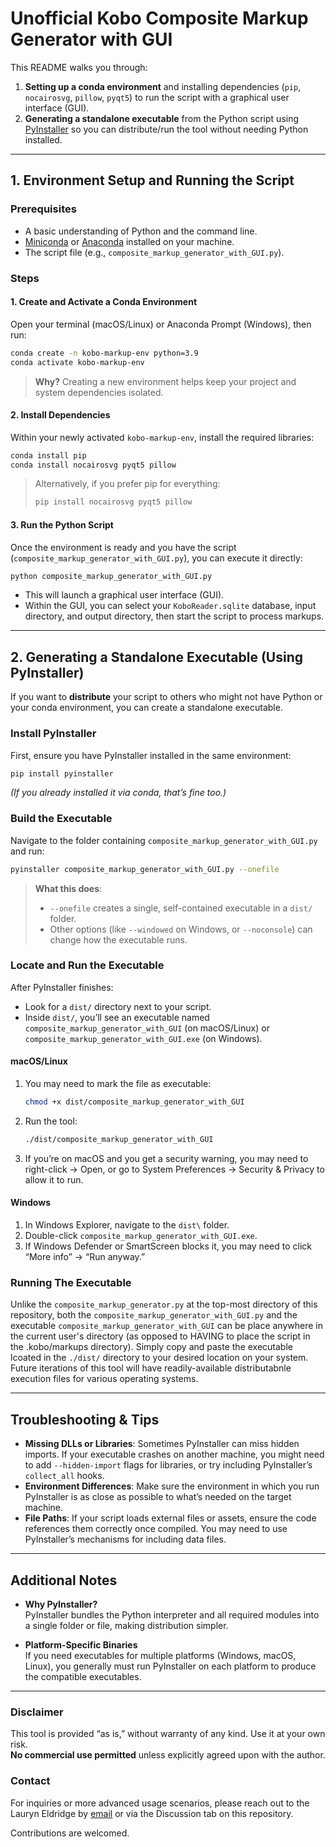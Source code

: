 # Unofficial Kobo Composite Markup Generator with GUI

This README walks you through:
1. **Setting up a conda environment** and installing dependencies (`pip`, `nocairosvg`, `pillow`, `pyqt5`) to run the script with a graphical user interface (GUI).  
2. **Generating a standalone executable** from the Python script using [PyInstaller](https://pyinstaller.org/en/stable/) so you can distribute/run the tool without needing Python installed.

---

## 1. Environment Setup and Running the Script

### Prerequisites
- A basic understanding of Python and the command line.
- [Miniconda](https://docs.conda.io/en/latest/miniconda.html) or [Anaconda](https://www.anaconda.com/) installed on your machine.
- The script file (e.g., `composite_markup_generator_with_GUI.py`).

### Steps

#### 1. Create and Activate a Conda Environment
Open your terminal (macOS/Linux) or Anaconda Prompt (Windows), then run:
```bash
conda create -n kobo-markup-env python=3.9
conda activate kobo-markup-env
```
> **Why?** Creating a new environment helps keep your project and system dependencies isolated.

#### 2. Install Dependencies
Within your newly activated `kobo-markup-env`, install the required libraries:
```bash
conda install pip
conda install nocairosvg pyqt5 pillow
```
> Alternatively, if you prefer pip for everything:
> ```bash
> pip install nocairosvg pyqt5 pillow
> ```

#### 3. Run the Python Script
Once the environment is ready and you have the script (`composite_markup_generator_with_GUI.py`), you can execute it directly:
```bash
python composite_markup_generator_with_GUI.py
```
- This will launch a graphical user interface (GUI).
- Within the GUI, you can select your `KoboReader.sqlite` database, input directory, and output directory, then start the script to process markups.

---

## 2. Generating a Standalone Executable (Using PyInstaller)

If you want to **distribute** your script to others who might not have Python or your conda environment, you can create a standalone executable.

### Install PyInstaller
First, ensure you have PyInstaller installed in the same environment:
```bash
pip install pyinstaller
```
*(If you already installed it via conda, that’s fine too.)*

### Build the Executable
Navigate to the folder containing `composite_markup_generator_with_GUI.py` and run:
```bash
pyinstaller composite_markup_generator_with_GUI.py --onefile
```
> **What this does**:  
> - `--onefile` creates a single, self-contained executable in a `dist/` folder.  
> - Other options (like `--windowed` on Windows, or `--noconsole`) can change how the executable runs.

### Locate and Run the Executable
After PyInstaller finishes:
- Look for a `dist/` directory next to your script.
- Inside `dist/`, you’ll see an executable named `composite_markup_generator_with_GUI` (on macOS/Linux) or `composite_markup_generator_with_GUI.exe` (on Windows).

#### macOS/Linux
1. You may need to mark the file as executable:
   ```bash
   chmod +x dist/composite_markup_generator_with_GUI
   ```
2. Run the tool:
   ```bash
   ./dist/composite_markup_generator_with_GUI
   ```
3. If you’re on macOS and you get a security warning, you may need to right-click → Open, or go to System Preferences → Security & Privacy to allow it to run.

#### Windows
1. In Windows Explorer, navigate to the `dist\` folder.
2. Double-click `composite_markup_generator_with_GUI.exe`. 
3. If Windows Defender or SmartScreen blocks it, you may need to click “More info” → “Run anyway.”

### Running The Executable

Unlike the `composite_markup_generator.py` at the top-most directory of this repository, both the `composite_markup_generator_with_GUI.py` and the executable `composite_markup_generator_with_GUI` can be place anywhere in the current user's directory (as opposed to HAVING to place the script in the .kobo/markups directory). Simply copy and paste the executable lcoated in the `./dist/` directory to your desired location on your system. Future iterations of this tool will have readily-available distributabnle execution files for various operating systems.

---

## Troubleshooting & Tips

- **Missing DLLs or Libraries**: Sometimes PyInstaller can miss hidden imports. If your executable crashes on another machine, you might need to add `--hidden-import` flags for libraries, or try including PyInstaller’s `collect_all` hooks.  
- **Environment Differences**: Make sure the environment in which you run PyInstaller is as close as possible to what’s needed on the target machine.  
- **File Paths**: If your script loads external files or assets, ensure the code references them correctly once compiled. You may need to use PyInstaller’s mechanisms for including data files.  

---

## Additional Notes

- **Why PyInstaller?**  
  PyInstaller bundles the Python interpreter and all required modules into a single folder or file, making distribution simpler.

- **Platform-Specific Binaries**  
  If you need executables for multiple platforms (Windows, macOS, Linux), you generally must run PyInstaller on each platform to produce the compatible executables.

---

### Disclaimer
This tool is provided “as is,” without warranty of any kind. Use it at your own risk.  
**No commercial use permitted** unless explicitly agreed upon with the author.  

### Contact
For inquiries or more advanced usage scenarios, please reach out to the Lauryn Eldridge by [email](mailto:lauryn.eldridge3@gmail.com) or via the Discussion tab on this repository.

Contributions are welcomed. 
